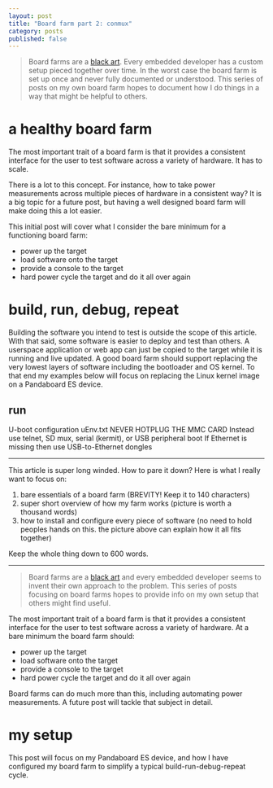 ```yaml
---
layout: post
title: "Board farm part 2: conmux"
category: posts
published: false
---
```


> Board farms are a [black
> art](http://www.catb.org/jargon/html/B/black-art.html). Every embedded
> developer has a custom setup pieced together over time. In the worst
> case the board farm is set up once and never fully documented or
> understood. This series of posts on my own board farm hopes to
> document how I do things in a way that might be helpful to others.

# a healthy board farm

The most important trait of a board farm is that it provides a
consistent interface for the user to test software across a variety of
hardware. It has to scale.

There is a lot to this concept. For instance, how to take power
measurements across multiple pieces of hardware in a consistent way? It
is a big topic for a future post, but having a well designed board farm
will make doing this a lot easier.

This initial post will cover what I consider the bare minimum for a
functioning board farm:

* power up the target
* load software onto the target
* provide a console to the target
* hard power cycle the target and do it all over again

# build, run, debug, repeat

Building the software you intend to test is outside the scope of this
article. With that said, some software is easier to deploy and test than
others. A userspace application or web app can just be copied to the
target while it is running and live updated. A good board farm should
support replacing the very lowest layers of software including the
bootloader and OS kernel.  To that end my examples below will focus on
replacing the Linux kernel image on a Pandaboard ES device.

## run

U-boot configuration
uEnv.txt
NEVER HOTPLUG THE MMC CARD
Instead use telnet, SD mux, serial (kermit), or USB peripheral boot
If Ethernet is missing then use USB-to-Ethernet dongles

---

This article is super long winded. How to pare it down? Here is what I
really want to focus on:

1. bare essentials of a board farm (BREVITY! Keep it to 140 characters)
2. super short overview of how my farm works (picture is worth a
thousand words)
3. how to install and configure every piece of software (no need to hold
peoples hands on this. the picture above can explain how it all fits
together)

Keep the whole thing down to 600 words.

---

> Board farms are a [black
> art](http://www.catb.org/jargon/html/B/black-art.html) and every
> embedded developer seems to invent their own approach to the problem.
> This series of posts focusing on board farms hopes to provide info on
> my own setup that others might find useful.

The most important trait of a board farm is that it provides a
consistent interface for the user to test software across a variety of
hardware. At a bare minimum the board farm should:

* power up the target
* load software onto the target
* provide a console to the target
* hard power cycle the target and do it all over again

Board farms can do much more than this, including automating power
measurements. A future post will tackle that subject in detail.

# my setup

This post will focus on my Pandaboard ES device, and how I have
configured my board farm to simplify a typical build-run-debug-repeat
cycle.
